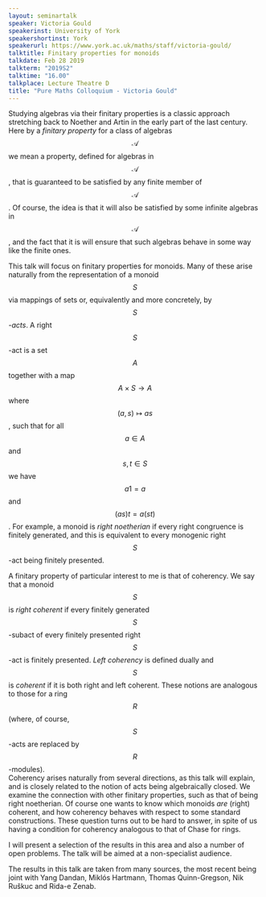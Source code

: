 ```yaml
---
layout: seminartalk
speaker: Victoria Gould
speakerinst: University of York
speakershortinst: York
speakerurl: https://www.york.ac.uk/maths/staff/victoria-gould/
talktitle: Finitary properties for monoids
talkdate: Feb 28 2019
talkterm: "2019S2"
talktime: "16.00"
talkplace: Lecture Theatre D
title: "Pure Maths Colloquium - Victoria Gould"
---
```


Studying algebras via their finitary properties is a classic approach stretching back to Noether and Artin in the early part of the last century. Here by a *finitary property* for a class of algebras $$\mathcal{A}$$ we mean  a property, defined for algebras in $$\mathcal{A}$$,  that is guaranteed to be satisfied by any finite member of $$\mathcal{A}$$. Of course, the idea is that it will also be satisfied by some infinite algebras in $$\mathcal{A}$$, and the fact that it is will ensure that such algebras behave in some way like the finite ones. 

This talk will focus on finitary properties for monoids. Many of these arise naturally from the representation of a  monoid $$S$$  via mappings of sets or, equivalently and more concretely, by *$$S$$-acts*. A right $$S$$-act is a set $$A$$ together with a map $$A\times S\rightarrow A$$ where $$(a,s)\mapsto as$$, such that 
for all $$a\in A$$ and $$s,t\in S$$ we have $$a1=a$$ and $$(as)t=a(st)$$. For example, a monoid is *right noetherian* if every right congruence is finitely generated, and this is equivalent to every monogenic right $$S$$-act being finitely presented. 

A finitary  property of particular interest to me is that of coherency.  We say that a monoid $$S$$ is *right coherent* if every finitely generated $$S$$-subact of every finitely presented right $$S$$-act is finitely presented. *Left coherency* is defined dually
and $$S$$ is *coherent* if it is both right and left coherent. These notions are analogous to
those for a ring $$R$$ (where, of course, $$S$$-acts are replaced by $$R$$-modules).   
Coherency arises naturally from several directions, as this talk will explain, and is closely related to the notion of acts being algebraically closed. 
We examine the connection with other finitary properties, such as that of being right noetherian. 
Of course one wants to know which monoids *are* (right) coherent, and how coherency behaves with respect to some standard constructions. These question turns out to be hard to answer, in spite of us having a condition for coherency analogous to that of Chase for rings. 

I will present a selection of the results in this area and also a number of open problems. The talk will be aimed at a non-specialist audience.


The results in this talk are taken from many sources, the most recent being  joint   with Yang Dandan, Miklós Hartmann, Thomas Quinn-Gregson, Nik Ruškuc and Rida-e Zenab.
